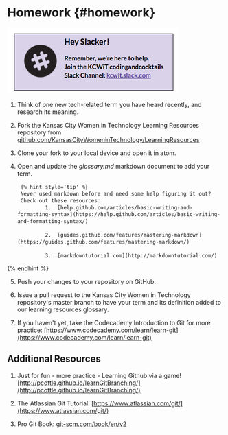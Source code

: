 # Homework {#homework}

[![](/images/slack.png)](http://kcwit.slack.com)

1.  Think of one new tech-related term you have heard recently, and research its meaning. 

2. Fork the Kansas City Women in Technology Learning Resources repository from [github.com/KansasCityWomeninTechnology/LearningResources](https://github.com/KansasCityWomeninTechnology/LearningResources)

3. Clone your fork to your local device and open it in atom.

4. Open and update the _glossary.md_ markdown document to add your term.

        {% hint style='tip' %}
        Never used markdown before and need some help figuring it out? 
        Check out these resources:
                1.  [help.github.com/articles/basic-writing-and-formatting-syntax](https://help.github.com/articles/basic-writing-and-formatting-syntax/)
        
                2.  [guides.github.com/features/mastering-markdown](https://guides.github.com/features/mastering-markdown/)
        
                3.  [markdowntutorial.com](http://markdowntutorial.com/)
{% endhint %}

5. Push your changes to your repository on GitHub.

6. Issue a pull request to the Kansas City Women in Technology repository's master branch to have your term and its definition added to our learning resources glossary.
        
7. If you haven't yet, take the Codecademy Introduction to Git for more practice: [https://www.codecademy.com/learn/learn-git](https://www.codecademy.com/learn/learn-git)

## Additional Resources

1.  Just for fun - more practice - Learning Github via a game! [http://pcottle.github.io/learnGitBranching/](http://pcottle.github.io/learnGitBranching/)

2.  The Atlassian Git Tutorial: [https://www.atlassian.com/git/](https://www.atlassian.com/git/)

3.  Pro Git Book: [git-scm.com/book/en/v2](https://git-scm.com/book/en/v2)
